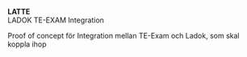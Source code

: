 __LATTE__ \
LADOK TE-EXAM Integration

Proof of concept för Integration mellan TE-Exam och Ladok, som skal koppla ihop
